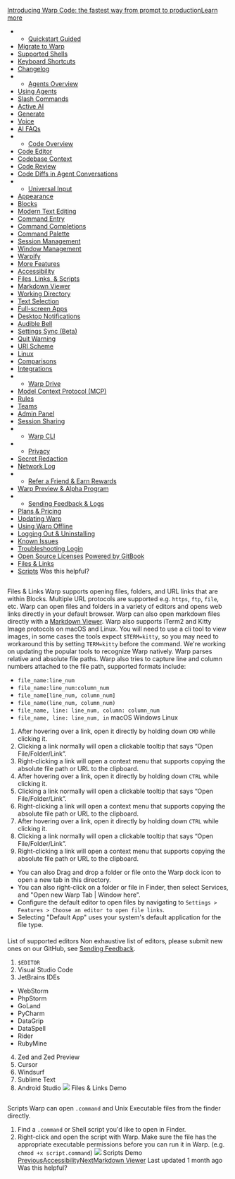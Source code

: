 [Introducing Warp Code: the fastest way from prompt to productionLearn more ](https://www.warp.dev/blog/introducing-warp-code-prompt-to-prod)
 * * [Quickstart Guided](/)
 * [Migrate to Warp](/getting-started/migrate-to-warp)
 * [Supported Shells](/getting-started/supported-shells)
 * [Keyboard Shortcuts](/getting-started/keyboard-shortcuts)
 * [Changelog](/getting-started/changelog)
 * * [Agents Overview](/agents/agents-overview)
 * [Using Agents](/agents/using-agents)
 * [Slash Commands](/agents/slash-commands)
 * [Active AI](/agents/active-ai)
 * [Generate](/agents/generate)
 * [Voice](/agents/voice)
 * [AI FAQs](/agents/ai-faqs)
 * * [Code Overview](/code/code-overview)
 * [Code Editor](/code/code-editor)
 * [Codebase Context](/code/codebase-context)
 * [Code Review](/code/code-review)
 * [Code Diffs in Agent Conversations](/code/reviewing-code)
 * * [Universal Input](/terminal/universal-input)
 * [Appearance](/terminal/appearance)
 * [Blocks](/terminal/blocks)
 * [Modern Text Editing](/terminal/editor)
 * [Command Entry](/terminal/entry)
 * [Command Completions](/terminal/command-completions)
 * [Command Palette](/terminal/command-palette)
 * [Session Management](/terminal/sessions)
 * [Window Management](/terminal/windows)
 * [Warpify](/terminal/warpify)
 * [More Features](/terminal/more-features)
 * [Accessibility](/terminal/more-features/accessibility)
 * [Files, Links, & Scripts](/terminal/more-features/files-and-links)
 * [Markdown Viewer](/terminal/more-features/markdown-viewer)
 * [Working Directory](/terminal/more-features/working-directory)
 * [Text Selection](/terminal/more-features/text-selection)
 * [Full-screen Apps](/terminal/more-features/full-screen-apps)
 * [Desktop Notifications](/terminal/more-features/notifications)
 * [Audible Bell](/terminal/more-features/audible-bell)
 * [Settings Sync (Beta)](/terminal/more-features/settings-sync)
 * [Quit Warning](/terminal/more-features/quit-warning)
 * [URI Scheme](/terminal/more-features/uri-scheme)
 * [Linux](/terminal/more-features/linux)
 * [Comparisons](/terminal/comparisons)
 * [Integrations](/terminal/integrations-and-plugins)
 * * [Warp Drive](/knowledge-and-collaboration/warp-drive)
 * [Model Context Protocol (MCP)](/knowledge-and-collaboration/mcp)
 * [Rules](/knowledge-and-collaboration/rules)
 * [Teams](/knowledge-and-collaboration/teams)
 * [Admin Panel](/knowledge-and-collaboration/admin-panel)
 * [Session Sharing](/knowledge-and-collaboration/session-sharing)
 * * [Warp CLI](/developers/cli)
 * * [Privacy](/privacy/privacy)
 * [Secret Redaction](/privacy/secret-redaction)
 * [Network Log](/privacy/network-log)
 * * [Refer a Friend & Earn Rewards](/community/refer-a-friend)
 * [Warp Preview & Alpha Program](/community/warp-preview-and-alpha-program)
 * * [Sending Feedback & Logs](/support-and-billing/sending-us-feedback)
 * [Plans & Pricing](/support-and-billing/plans-and-pricing)
 * [Updating Warp](/support-and-billing/updating-warp)
 * [Using Warp Offline](/support-and-billing/using-warp-offline)
 * [Logging Out & Uninstalling](/support-and-billing/uninstalling-warp)
 * [Known Issues](/support-and-billing/known-issues)
 * [Troubleshooting Login](/support-and-billing/troubleshooting-login-issues)
 * [Open Source Licenses](/support-and-billing/licenses)
[Powered by GitBook](https://www.gitbook.com/?utm_source=content&utm_medium=trademark&utm_campaign=-MbqIgTw17KQvq_DQuRr)
 * [Files & Links](#files-and-links)
 * [Scripts](#scripts)
Was this helpful?
## 
[](#files-and-links)
Files & Links
Warp supports opening files, folders, and URL links that are within Blocks. Multiple URL protocols are supported e.g. `https`, `ftp`, `file`, etc. Warp can open files and folders in a variety of editors and opens web links directly in your default browser. Warp can also open markdown files directly with a [Markdown Viewer](/terminal/more-features/markdown-viewer).
Warp also supports iTerm2 and Kitty Image protocols on macOS and Linux. You will need to use a cli tool to view images, in some cases the tools expect `$TERM=kitty`, so you may need to workaround this by setting `TERM=kitty` before the command. We're working on updating the popular tools to recognize Warp natively.
Warp parses relative and absolute file paths. Warp also tries to capture line and column numbers attached to the file path, supported formats include:
 * `file_name:line_num`
 * `file_name:line_num:column_num`
 * `file_name[line_num, column_num]`
 * `file_name(line_num, column_num)`
 * `file_name, line: line_num, column: column_num`
 * `file_name, line: line_num, in`
macOS
Windows
Linux
 1. After hovering over a link, open it directly by holding down `CMD` while clicking it.
 2. Clicking a link normally will open a clickable tooltip that says “Open File/Folder/Link”.
 3. Right-clicking a link will open a context menu that supports copying the absolute file path or URL to the clipboard.
 1. After hovering over a link, open it directly by holding down `CTRL` while clicking it.
 2. Clicking a link normally will open a clickable tooltip that says “Open File/Folder/Link”.
 3. Right-clicking a link will open a context menu that supports copying the absolute file path or URL to the clipboard.
 1. After hovering over a link, open it directly by holding down `CTRL` while clicking it.
 2. Clicking a link normally will open a clickable tooltip that says “Open File/Folder/Link”.
 3. Right-clicking a link will open a context menu that supports copying the absolute file path or URL to the clipboard.
 * You can also Drag and drop a folder or file onto the Warp dock icon to open a new tab in this directory.
 * You can also right-click on a folder or file in Finder, then select Services, and "Open new Warp Tab | Window here".
 * Configure the default editor to open files by navigating to `Settings > Features > Choose an editor to open file links`.
 * Selecting "Default App" uses your system's default application for the file type.
#### 
[](#list-of-supported-editors)
List of supported editors
Non exhaustive list of editors, please submit new ones on our GitHub, see [Sending Feedback](/support-and-billing/sending-us-feedback#sending-warp-feedback).
 1. `$EDITOR `
 2. Visual Studio Code
 3. JetBrains IDEs
 * WebStorm
 * PhpStorm
 * GoLand
 * PyCharm
 * DataGrip
 * DataSpell
 * Rider
 * RubyMine
 4. Zed and Zed Preview
 5. Cursor
 6. Windsurf
 7. Sublime Text
 8. Android Studio
![](https://docs.warp.dev/~gitbook/image?url=https%3A%2F%2F2297236823-files.gitbook.io%2F%7E%2Ffiles%2Fv0%2Fb%2Fgitbook-x-prod.appspot.com%2Fo%2Fspaces%252F-MbqIgTw17KQvq_DQuRr%252Fuploads%252Fgit-blob-4b35a52c9e42ce96877811f1ce788c85411727f5%252Ffiles-links-demo.gif%3Falt%3Dmedia&width=768&dpr=4&quality=100&sign=d164d83&sv=2)
Files & Links Demo
## 
[](#scripts)
Scripts
Warp can open `.command` and Unix Executable files from the finder directly.
 1. Find a `.command` or Shell script you'd like to open in Finder.
 2. Right-click and open the script with Warp.
Make sure the file has the appropriate executable permissions before you can run it in Warp. (e.g. `chmod +x script.command`)
![](https://docs.warp.dev/~gitbook/image?url=https%3A%2F%2F2297236823-files.gitbook.io%2F%7E%2Ffiles%2Fv0%2Fb%2Fgitbook-x-prod.appspot.com%2Fo%2Fspaces%252F-MbqIgTw17KQvq_DQuRr%252Fuploads%252Fgit-blob-f7a1e04f36dc80e8840fd8b556d1e2ab92d933be%252Fscript-demo.gif%3Falt%3Dmedia&width=768&dpr=4&quality=100&sign=2373475b&sv=2)
Scripts Demo
[PreviousAccessibility](/terminal/more-features/accessibility)[NextMarkdown Viewer](/terminal/more-features/markdown-viewer)
Last updated 1 month ago
Was this helpful?